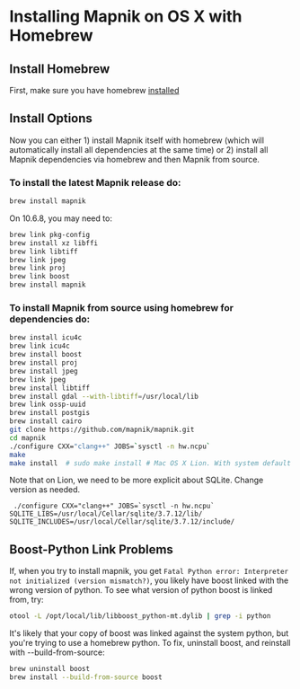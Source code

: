 # Installing Mapnik on OS X with Homebrew

## Install Homebrew

First, make sure you have homebrew [installed](http://github.com/mxcl/homebrew/wiki/installation)

## Install Options

Now you can either 1) install Mapnik itself with homebrew (which will automatically install all dependencies at the same time) or 2) install all Mapnik dependencies via homebrew and then Mapnik from source.

### To install the latest Mapnik release do:

```sh
brew install mapnik
```

On 10.6.8, you may need to:

```sh
brew link pkg-config
brew install xz libffi
brew link libtiff
brew link jpeg
brew link proj
brew link boost
brew install mapnik
```

### To install Mapnik from source using homebrew for dependencies do:

```sh
brew install icu4c
brew link icu4c
brew install boost
brew install proj
brew install jpeg
brew link jpeg
brew install libtiff
brew install gdal --with-libtiff=/usr/local/lib
brew link ossp-uuid
brew install postgis
brew install cairo
git clone https://github.com/mapnik/mapnik.git
cd mapnik
./configure CXX="clang++" JOBS=`sysctl -n hw.ncpu`
make
make install  # sudo make install # Mac OS X Lion. With system default python 2.7 
```

Note that on Lion, we need to be more explicit about SQLite.  Change version as needed.

```
 ./configure CXX="clang++" JOBS=`sysctl -n hw.ncpu` SQLITE_LIBS=/usr/local/Cellar/sqlite/3.7.12/lib/ SQLITE_INCLUDES=/usr/local/Cellar/sqlite/3.7.12/include/
```

## Boost-Python Link Problems

If, when you try to install mapnik, you get `Fatal Python error: Interpreter not initialized (version mismatch?)`, you likely have boost linked with the wrong version of python. To see what version of python boost is linked from, try:

```sh
otool -L /opt/local/lib/libboost_python-mt.dylib | grep -i python
```

It's likely that your copy of boost was linked against the system python, but you're trying to use a homebrew python. To fix, uninstall boost, and reinstall with --build-from-source:

```sh
brew uninstall boost
brew install --build-from-source boost
```